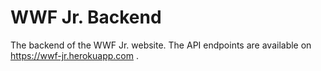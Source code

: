 # WWF Jr. Backend
The backend of the WWF Jr. website. The API endpoints are available on https://wwf-jr.herokuapp.com .